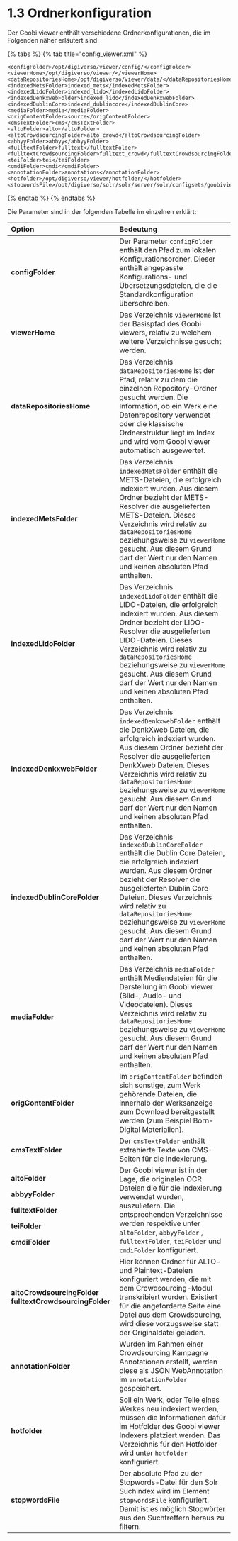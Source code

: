 # 1.3 Ordnerkonfiguration

Der Goobi viewer enthält verschiedene Ordnerkonfigurationen, die im Folgenden näher erläutert sind.

{% tabs %}
{% tab title="config\_viewer.xml" %}
```markup
<configFolder>/opt/digiverso/viewer/config/</configFolder>
‌<viewerHome>/opt/digiverso/viewer/</viewerHome>
‌<dataRepositoriesHome>/opt/digiverso/viewer/data/</dataRepositoriesHome>
‌<indexedMetsFolder>indexed_mets</indexedMetsFolder>
‌<indexedLidoFolder>indexed_lido</indexedLidoFolder>
‌<indexedDenkxwebFolder>indexed_lido</indexedDenkxwebFolder>
<indexedDublinCore>indexed_dublincore</indexedDublinCore>
‌<mediaFolder>media</mediaFolder>
‌<origContentFolder>source</origContentFolder>
‌<cmsTextFolder>cms</cmsTextFolder>
<altoFolder>alto</altoFolder>
<altoCrowdsourcingFolder>alto_crowd</altoCrowdsourcingFolder>
<abbyyFolder>abbyy</abbyyFolder>
<fulltextFolder>fulltext</fulltextFolder>
<fulltextCrowdsourcingFolder>fulltext_crowd</fulltextCrowdsourcingFolder>
<teiFolder>tei</teiFolder>
<cmdiFolder>cmdi</cmdiFolder>
<annotationFolder>annotations</annotationFolder>
‌<hotfolder>/opt/digiverso/viewer/hotfolder/</hotfolder>
‌<stopwordsFile>/opt/digiverso/solr/solr/server/solr/configsets/goobiviewer/conf/lang/stopwords.txt</stopwordsFile>
```
{% endtab %}
{% endtabs %}

Die Parameter sind in der folgenden Tabelle im einzelnen erklärt:

<table>
  <thead>
    <tr>
      <th style="text-align:left">Option</th>
      <th style="text-align:left">Bedeutung</th>
    </tr>
  </thead>
  <tbody>
    <tr>
      <td style="text-align:left"><b>configFolder</b>
      </td>
      <td style="text-align:left">Der Parameter <code>configFolder</code> enth&#xE4;lt den Pfad zum lokalen
        Konfigurationsordner. Dieser enth&#xE4;lt angepasste Konfigurations- und
        &#xDC;bersetzungsdateien, die die Standardkonfiguration &#xFC;berschreiben.</td>
    </tr>
    <tr>
      <td style="text-align:left"><b>viewerHome</b>
      </td>
      <td style="text-align:left">Das Verzeichnis <code>viewerHome</code> ist der Basispfad des Goobi viewers,
        relativ zu welchem weitere Verzeichnisse gesucht werden.</td>
    </tr>
    <tr>
      <td style="text-align:left"><b>dataRepositoriesHome</b>
      </td>
      <td style="text-align:left">Das Verzeichnis <code>dataRepositoriesHome</code> ist der Pfad, relativ
        zu dem die einzelnen Repository-Ordner gesucht werden. Die Information,
        ob ein Werk eine Datenrepository verwendet oder die klassische Ordnerstruktur
        liegt im Index und wird vom Goobi viewer automatisch ausgewertet.</td>
    </tr>
    <tr>
      <td style="text-align:left"><b>indexedMetsFolder</b>
      </td>
      <td style="text-align:left">Das Verzeichnis <code>indexedMetsFolder</code> enth&#xE4;lt die METS-Dateien,
        die erfolgreich indexiert wurden. Aus diesem Ordner bezieht der METS-Resolver
        die ausgelieferten METS-Dateien. Dieses Verzeichnis wird relativ zu <code>dataRepositoriesHome</code> beziehungsweise
        zu <code>viewerHome</code> gesucht. Aus diesem Grund darf der Wert nur den
        Namen und keinen absoluten Pfad enthalten.</td>
    </tr>
    <tr>
      <td style="text-align:left"><b>indexedLidoFolder</b>
      </td>
      <td style="text-align:left">Das Verzeichnis <code>indexedLidoFolder</code> enth&#xE4;lt die LIDO-Dateien,
        die erfolgreich indexiert wurden. Aus diesem Ordner bezieht der LIDO-Resolver
        die ausgelieferten LIDO-Dateien. Dieses Verzeichnis wird relativ zu <code>dataRepositoriesHome</code> beziehungsweise
        zu <code>viewerHome</code> gesucht. Aus diesem Grund darf der Wert nur den
        Namen und keinen absoluten Pfad enthalten.</td>
    </tr>
    <tr>
      <td style="text-align:left"><b>indexedDenkxwebFolder</b>
      </td>
      <td style="text-align:left">Das Verzeichnis <code>indexedDenkxwebFolder</code> enth&#xE4;lt die DenkXweb
        Dateien, die erfolgreich indexiert wurden. Aus diesem Ordner bezieht der
        Resolver die ausgelieferten DenkXweb Dateien. Dieses Verzeichnis wird relativ
        zu <code>dataRepositoriesHome</code> beziehungsweise zu <code>viewerHome</code> gesucht.
        Aus diesem Grund darf der Wert nur den Namen und keinen absoluten Pfad
        enthalten.</td>
    </tr>
    <tr>
      <td style="text-align:left"><b>indexedDublinCoreFolder</b>
      </td>
      <td style="text-align:left">Das Verzeichnis <code>indexedDublinCoreFolder</code> enth&#xE4;lt die Dublin
        Core Dateien, die erfolgreich indexiert wurden. Aus diesem Ordner bezieht
        der Resolver die ausgelieferten Dublin Core Dateien. Dieses Verzeichnis
        wird relativ zu <code>dataRepositoriesHome</code> beziehungsweise zu <code>viewerHome</code> gesucht.
        Aus diesem Grund darf der Wert nur den Namen und keinen absoluten Pfad
        enthalten.</td>
    </tr>
    <tr>
      <td style="text-align:left"><b>mediaFolder</b>
      </td>
      <td style="text-align:left">Das Verzeichnis <code>mediaFolder</code> enth&#xE4;lt Mediendateien f&#xFC;r
        die Darstellung im Goobi viewer (Bild-, Audio- und Videodateien). Dieses
        Verzeichnis wird relativ zu <code>dataRepositoriesHome</code> beziehungsweise
        zu <code>viewerHome</code> gesucht. Aus diesem Grund darf der Wert nur den
        Namen und keinen absoluten Pfad enthalten.</td>
    </tr>
    <tr>
      <td style="text-align:left"><b>origContentFolder</b>
      </td>
      <td style="text-align:left">Im <code>origContentFolder</code> befinden sich sonstige, zum Werk geh&#xF6;rende
        Dateien, die innerhalb der Werksanzeige zum Download bereitgestellt werden
        (zum Beispiel Born-Digital Materialien).</td>
    </tr>
    <tr>
      <td style="text-align:left"><b>cmsTextFolder</b>
      </td>
      <td style="text-align:left">Der <code>cmsTextFolder</code> enth&#xE4;lt extrahierte Texte von CMS-Seiten
        f&#xFC;r die Indexierung.</td>
    </tr>
    <tr>
      <td style="text-align:left">
        <p><b>altoFolder</b>
        </p>
        <p><b>abbyyFolder</b>
        </p>
        <p><b>fulltextFolder</b>
        </p>
        <p><b>teiFolder</b>
        </p>
        <p><b>cmdiFolder</b>
        </p>
      </td>
      <td style="text-align:left">Der Goobi viewer ist in der Lage, die originalen OCR Dateien die f&#xFC;r
        die Indexierung verwendet wurden, auszuliefern. Die entsprechenden Verzeichnisse
        werden respektive unter <code>altoFolder</code>, <code>abbyyFolder</code> , <code>fulltextFolder</code>, <code>teiFolder</code> und <code>cmdiFolder</code> konfiguriert.</td>
    </tr>
    <tr>
      <td style="text-align:left"><b>altoCrowdsourcingFolder</b>  <b>fulltextCrowdsourcingFolder</b>
      </td>
      <td style="text-align:left">Hier k&#xF6;nnen Ordner f&#xFC;r ALTO- und Plaintext-Dateien konfiguriert
        werden, die mit dem Crowdsourcing-Modul transkribiert wurden. Existiert
        f&#xFC;r die angeforderte Seite eine Datei aus dem Crowdsourcing, wird
        diese vorzugsweise statt der Originaldatei geladen.</td>
    </tr>
    <tr>
      <td style="text-align:left"><b>annotationFolder</b>
      </td>
      <td style="text-align:left">Wurden im Rahmen einer Crowdsourcing Kampagne Annotationen erstellt, werden
        diese als JSON WebAnnotation im <code>annotationFolder</code> gespeichert.</td>
    </tr>
    <tr>
      <td style="text-align:left"><b>hotfolder</b>
      </td>
      <td style="text-align:left">Soll ein Werk, oder Teile eines Werkes neu indexiert werden, m&#xFC;ssen
        die Informationen daf&#xFC;r im Hotfolder des Goobi viewer Indexers platziert
        werden. Das Verzeichnis f&#xFC;r den Hotfolder wird unter <code>hotfolder</code> konfiguriert.</td>
    </tr>
    <tr>
      <td style="text-align:left"><b>stopwordsFile</b>
      </td>
      <td style="text-align:left">Der absolute Pfad zu der Stopwords-Datei f&#xFC;r den Solr Suchindex wird
        im Element <code>stopwordsFile</code> konfiguriert. Damit ist es m&#xF6;glich
        Stopw&#xF6;rter aus den Suchtreffern heraus zu filtern.</td>
    </tr>
  </tbody>
</table>

